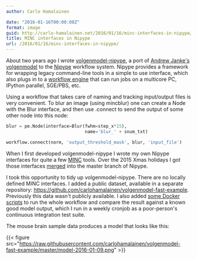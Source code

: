 ```yaml
---
author: Carlo Hamalainen

date: "2016-01-16T00:00:00Z"
format: image
guid: http://carlo-hamalainen.net/2016/01/16/minc-interfaces-in-nipype/
title: MINC interfaces in Nipype
url: /2016/01/16/minc-interfaces-in-nipype/
---
```

About two years ago I wrote [volgenmodel-nipype](https://github.com/carlohamalainen/volgenmodel-nipype), a port of [Andrew Janke's volgenmodel](https://github.com/andrewjanke/volgenmodel) to the [Nipype](https://github.com/nipy/nipype) workflow system. Nipype provides a framework for wrapping legacy command-line tools in a simple to use interface, which also plugs in to a [workflow engine](http://www.mit.edu/~satra/nipype-nightly/users/plugins.html) that can run jobs on a multicore PC, IPython parallel, SGE/PBS, etc. 

Using a workflow that takes care of naming and tracking input/output files is very convenient. To blur an image (using mincblur) one can create a Node with the Blur interface, and then use .connect to send the output of some other node into this node: 

```python
blur = pe.Node(interface=Blur(fwhm=step_x*15),
                              name='blur_' + snum_txt)

workflow.connect(norm, 'output_threshold_mask', blur, 'input_file')
```

When I first developed volgenmodel-nipype I wrote my own Nipype interfaces for quite a few [MINC](https://github.com/BIC-MNI/minc-toolkit) tools. Over the 2015 Xmas holidays I got those interfaces [merged](https://github.com/nipy/nipype/pull/1304) into the master branch of Nipype. 

I took this opportunity to tidy up volgenmodel-nipype. There are no locally defined MINC interfaces. I added a public dataset, available in a separate repository: <https://github.com/carlohamalainen/volgenmodel-fast-example>. Previously this data wasn't publicly available. I also added [some Docker scripts](https://github.com/carlohamalainen/volgenmodel-nipype/tree/master/docker) to run the whole workflow and compare the result against a known good model output, which I run in a weekly cronjob as a poor-person's continuous integration test suite. 

The mouse brain sample data produces a model that looks like this: 

{{< figure src="https://raw.githubusercontent.com/carlohamalainen/volgenmodel-fast-example/master/model-2016-01-09.png" >}}
